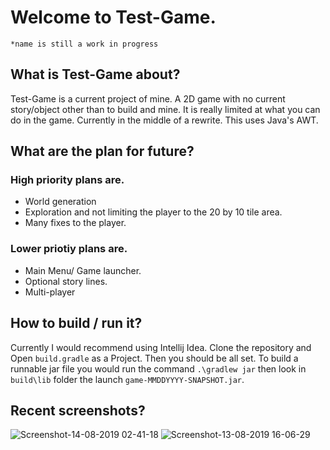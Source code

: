 # Welcome to Test-Game. 
`*name is still a work in progress`
## What is Test-Game about?
Test-Game is a current project of mine. A 2D game with no current story/object other than to build and mine. It is really limited at what you can do in the game. Currently in the middle of a rewrite. This uses Java's AWT.
## What are the plan for future?
### High priority plans are.
* World generation
* Exploration and not limiting the player to the 20 by 10 tile area.
* Many fixes to the player.
### Lower priotiy plans are.
* Main Menu/ Game launcher.
* Optional story lines.
* Multi-player
## How to build / run it?
Currently I would recommend using Intellij Idea.
Clone the repository and Open `build.gradle` as a Project. Then you should be all set.
To build a runnable jar file you would run the command `.\gradlew jar` then look in `build\lib` folder the launch `game-MMDDYYYY-SNAPSHOT.jar`.
## Recent screenshots?
![Screenshot-14-08-2019 02-41-18](https://raw.githubusercontent.com/inferno4you/Test-Game/master/screenshots/Screenshot-14-08-2019_02-41-18.png)
![Screenshot-13-08-2019 16-06-29](https://raw.githubusercontent.com/inferno4you/Test-Game/master/screenshots/Screenshot-13-08-2019_16-06-29.png)